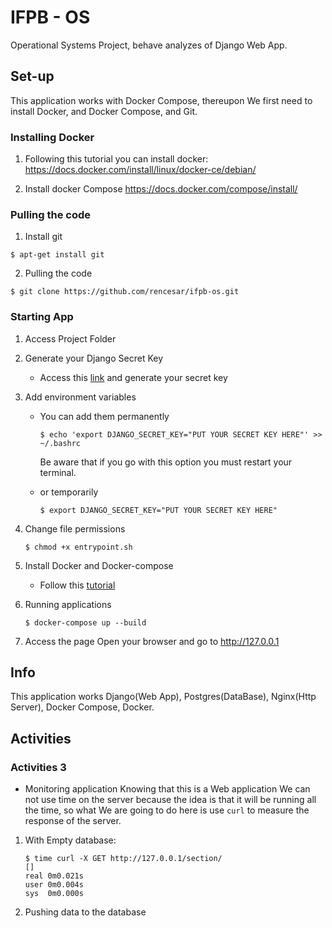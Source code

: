 # IFPB - OS
Operational Systems Project, behave analyzes of Django Web App.


## Set-up

This application works with Docker Compose, thereupon We first need to install Docker, and Docker Compose, and Git.

### Installing Docker

1. Following this tutorial you can install docker:
    https://docs.docker.com/install/linux/docker-ce/debian/

1. Install docker Compose
    https://docs.docker.com/compose/install/
  
### Pulling the code

1. Install git

```
$ apt-get install git
```

2. Pulling the code
```
$ git clone https://github.com/rencesar/ifpb-os.git
```

### Starting App

1. Access Project Folder

1. Generate your Django Secret Key
    * Access this [link](https://www.miniwebtool.com/django-secret-key-generator/) and generate your secret key

1. Add environment variables
    * You can add them permanently
        ```
        $ echo 'export DJANGO_SECRET_KEY="PUT YOUR SECRET KEY HERE"' >> ~/.bashrc
        ```
        Be aware that if you go with this option you must restart your terminal.

    * or temporarily
        ```
        $ export DJANGO_SECRET_KEY="PUT YOUR SECRET KEY HERE"
        ```
1. Change file permissions
    ```
    $ chmod +x entrypoint.sh
    ```
1. Install Docker and Docker-compose
    * Follow this [tutorial](https://docs.docker.com/install/)
1. Running applications
    ```
    $ docker-compose up --build
    ```
1. Access the page
    Open your browser and go to http://127.0.0.1
    
## Info

This application works Django(Web App), Postgres(DataBase), Nginx(Http Server), Docker Compose, Docker.

## Activities

### Activities 3

* Monitoring application
Knowing that this is a Web application We can not use time on the server because the idea is that it will be running all the time, so what We are going to do here is use `curl` to measure the response of the server.

1. With Empty database:
    ```
    $ time curl -X GET http://127.0.0.1/section/
    []
    real 0m0.021s
    user 0m0.004s
    sys  0m0.000s
    ```
2. Pushing data to the database
